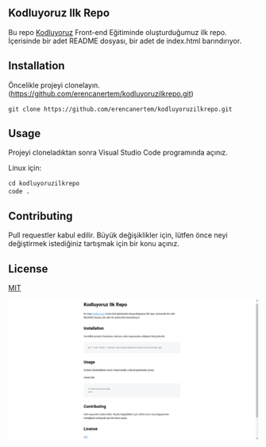 ## Kodluyoruz Ilk Repo

Bu repo [Kodluyoruz](https://www.kodluyoruz.org/) Front-end Eğitiminde oluşturduğumuz ilk repo. İçerisinde bir adet README dosyası, bir adet de index.html barındırıyor.

## Installation

Öncelikle projeyi clonelayın. (https://github.com/erencanertem/kodluyoruzilkrepo.git)

```
git clone https://github.com/erencanertem/kodluyoruzilkrepo.git
```

## Usage

Projeyi cloneladıktan sonra Visual Studio Code programında açınız.

Linux için:

```
cd kodluyoruzilkrepo
code .
``` 

## Contributing 

Pull requestler kabul edilir. Büyük değişiklikler için, lütfen önce neyi değiştirmek istediğiniz tartışmak için bir konu açınız.

## License 

[MIT](https://choosealicense.com/licenses/mit/)

![Image](https://raw.githubusercontent.com/Kodluyoruz/taskforce/main/git/odev1/figures/markdown.png)